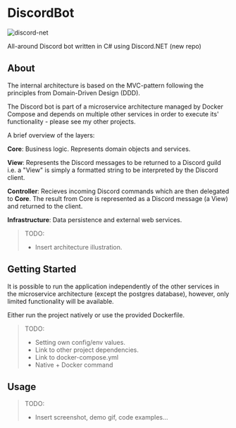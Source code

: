 # DiscordBot
![discord-net](https://img.shields.io/badge/discord--net-v2.2.0-blue)

All-around Discord bot written in C# using Discord.NET (new repo) 

## About

The internal architecture is based on the MVC-pattern following the principles from Domain-Driven Design (DDD). 

The Discord bot is part of a microservice architecture managed by Docker Compose and depends on multiple other services in order to execute its' functionality - please see my other projects. 

A brief overview of the layers: 

**Core**: Business logic. Represents domain objects and services. 

**View**: Represents the Discord messages to be returned to a Discord guild i.e. a "View" is simply a formatted string to be interpreted by the Discord client. 

**Controller**: Recieves incoming Discord commands which are then delegated to **Core**. The result from Core is represented as a Discord message (a View) and returned to the client.  

**Infrastructure**: Data persistence and external web services. 

> TODO: 
> - Insert architecture illustration.

## Getting Started

It is possible to run the application independently of the other services in the microservice architecture (except the postgres database), however, only limited functionality will be available. 

Either run the project natively or use the provided Dockerfile.

> TODO: 
> - Setting own config/env values.
> - Link to other project dependencies. 
> - Link to docker-compose.yml 
> - Native + Docker command
 

## Usage 

> TODO:
> - Insert screenshot, demo gif, code examples... 

